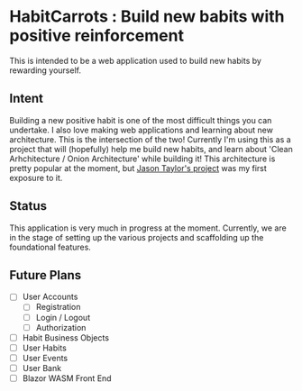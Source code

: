 # HabitCarrots : Build new babits with positive reinforcement
This is intended to be a web application used to build new habits by rewarding yourself.

## Intent
Building a new positive habit is one of the most difficult things you can undertake. I also love making web applications and learning about new architecture. This is the intersection of the two! Currently I'm using this as a project that will (hopefully) help me build new habits, and learn about 'Clean Arhchitecture / Onion Architecture' while building it! This architecture is pretty popular at the moment, but [Jason Taylor's project](https://github.com/jasontaylordev/CleanArchitecture) was my first exposure to it.

## Status
This application is very much in progress at the moment. Currently, we are in the stage of setting up the various projects and scaffolding up the foundational features.

## Future Plans

- [ ] User Accounts
  - [ ] Registration
  - [ ] Login / Logout
  - [ ] Authorization
- [ ]  Habit Business Objects
  - [ ]  User Habits
  - [ ]  User Events
  - [ ]  User Bank
- [ ] Blazor WASM Front End

